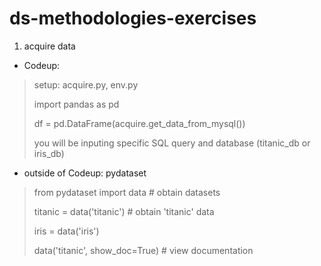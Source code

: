 # ds-methodologies-exercises

1. acquire data

- Codeup: 

> setup: acquire.py, env.py
>
> import pandas as pd
>
> df = pd.DataFrame(acquire.get_data_from_mysql()) 
>
> you will be inputing specific SQL query and database (titanic_db or iris_db)

- outside of Codeup: pydataset

> from pydataset import data # obtain datasets
>
> titanic = data('titanic') # obtain 'titanic' data
>
> iris = data('iris')
>
> data('titanic', show_doc=True) # view documentation
